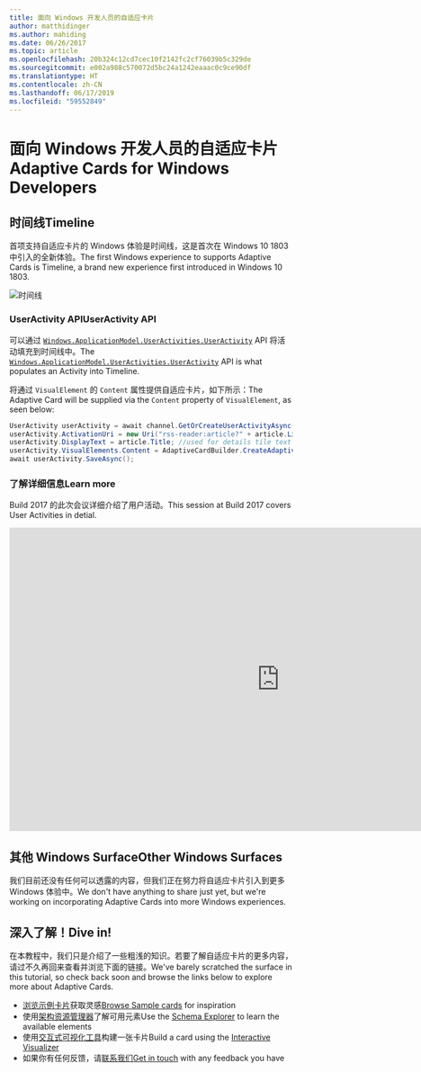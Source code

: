 ```yaml
---
title: 面向 Windows 开发人员的自适应卡片
author: matthidinger
ms.author: mahiding
ms.date: 06/26/2017
ms.topic: article
ms.openlocfilehash: 20b324c12cd7cec10f2142fc2cf76039b5c329de
ms.sourcegitcommit: e002a988c570072d5bc24a1242eaaac0c9ce90df
ms.translationtype: HT
ms.contentlocale: zh-CN
ms.lasthandoff: 06/17/2019
ms.locfileid: "59552849"
---
```

# <a name="adaptive-cards-for-windows-developers"></a><span data-ttu-id="fa8cf-102">面向 Windows 开发人员的自适应卡片</span><span class="sxs-lookup"><span data-stu-id="fa8cf-102">Adaptive Cards for Windows Developers</span></span>



## <a name="timeline"></a><span data-ttu-id="fa8cf-103">时间线</span><span class="sxs-lookup"><span data-stu-id="fa8cf-103">Timeline</span></span>

<span data-ttu-id="fa8cf-104">首项支持自适应卡片的 Windows 体验是时间线，这是首次在 Windows 10 1803 中引入的全新体验。</span><span class="sxs-lookup"><span data-stu-id="fa8cf-104">The first Windows experience to supports Adaptive Cards is Timeline, a brand new experience first introduced in Windows 10 1803.</span></span> 

![时间线](media/windows/timeline.png)

### <a name="useractivity-api"></a><span data-ttu-id="fa8cf-106">UserActivity API</span><span class="sxs-lookup"><span data-stu-id="fa8cf-106">UserActivity API</span></span>

<span data-ttu-id="fa8cf-107">可以通过 [`Windows.ApplicationModel.UserActivities.UserActivity`](https://docs.microsoft.com/en-us/uwp/api/windows.applicationmodel.useractivities.useractivity) API 将活动填充到时间线中。</span><span class="sxs-lookup"><span data-stu-id="fa8cf-107">The [`Windows.ApplicationModel.UserActivities.UserActivity`](https://docs.microsoft.com/en-us/uwp/api/windows.applicationmodel.useractivities.useractivity) API is what populates an Activity into Timeline.</span></span>

<span data-ttu-id="fa8cf-108">将通过 `VisualElement` 的 `Content` 属性提供自适应卡片，如下所示：</span><span class="sxs-lookup"><span data-stu-id="fa8cf-108">The Adaptive Card will be supplied via the `Content` property of `VisualElement`, as seen below:</span></span>

```csharp
UserActivity userActivity = await channel.GetOrCreateUserActivityAsync(activityId, new HostName("contoso.com"));
userActivity.ActivationUri = new Uri("rss-reader:article?" + article.Link);
userActivity.DisplayText = article.Title; //used for details tile text
userActivity.VisualElements.Content = AdaptiveCardBuilder.CreateAdaptiveCardFromJson(jsonString);
await userActivity.SaveAsync();
```

### <a name="learn-more"></a><span data-ttu-id="fa8cf-109">了解详细信息</span><span class="sxs-lookup"><span data-stu-id="fa8cf-109">Learn more</span></span>

<span data-ttu-id="fa8cf-110">Build 2017 的此次会议详细介绍了用户活动。</span><span class="sxs-lookup"><span data-stu-id="fa8cf-110">This session at Build 2017 covers User Activities in detial.</span></span>

<iframe src="https://channel9.msdn.com/Events/Build/2017/B8108/player" width="960" height="540" allowFullScreen frameBorder="0"></iframe>

## <a name="other-windows-surfaces"></a><span data-ttu-id="fa8cf-111">其他 Windows Surface</span><span class="sxs-lookup"><span data-stu-id="fa8cf-111">Other Windows Surfaces</span></span>
<span data-ttu-id="fa8cf-112">我们目前还没有任何可以透露的内容，但我们正在努力将自适应卡片引入到更多 Windows 体验中。</span><span class="sxs-lookup"><span data-stu-id="fa8cf-112">We don't have anything to share just yet, but we're working on incorporating Adaptive Cards into more Windows experiences.</span></span>

## <a name="dive-in"></a><span data-ttu-id="fa8cf-113">深入了解！</span><span class="sxs-lookup"><span data-stu-id="fa8cf-113">Dive in!</span></span>

<span data-ttu-id="fa8cf-114">在本教程中，我们只是介绍了一些粗浅的知识。若要了解自适应卡片的更多内容，请过不久再回来查看并浏览下面的链接。</span><span class="sxs-lookup"><span data-stu-id="fa8cf-114">We've barely scratched the surface in this tutorial, so check back soon and browse the links below to explore more about Adaptive Cards.</span></span>

* <span data-ttu-id="fa8cf-115">[浏览示例卡片](http://adaptivecards.io/samples/)获取灵感</span><span class="sxs-lookup"><span data-stu-id="fa8cf-115">[Browse Sample cards](http://adaptivecards.io/samples/) for inspiration</span></span>
* <span data-ttu-id="fa8cf-116">使用[架构资源管理器](http://adaptivecards.io/explorer)了解可用元素</span><span class="sxs-lookup"><span data-stu-id="fa8cf-116">Use the [Schema Explorer](http://adaptivecards.io/explorer) to learn the available elements</span></span>
* <span data-ttu-id="fa8cf-117">使用[交互式可视化工具](http://adaptivecards.io/visualizer/index.html?hostApp=Skype)构建一张卡片</span><span class="sxs-lookup"><span data-stu-id="fa8cf-117">Build a card using the [Interactive Visualizer](http://adaptivecards.io/visualizer/index.html?hostApp=Skype)</span></span>
* <span data-ttu-id="fa8cf-118">如果你有任何反馈，请[联系我们](http://adaptivecards.io/connect)</span><span class="sxs-lookup"><span data-stu-id="fa8cf-118">[Get in touch](http://adaptivecards.io/connect) with any feedback you have</span></span>
